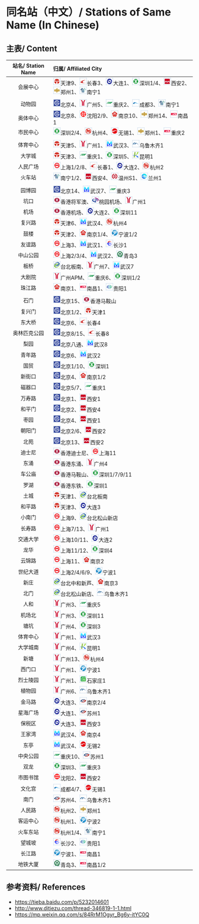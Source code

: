 # 同名站（中文）/ Stations of Same Name (In Chinese)

## 主表/ Content
| 站名/ Station Name | 归属/ Affiliated City |
| :----------------: | :------------------- |
| 会展中心 | <img src="/images/city/tj.gif" width="20" hegiht="20"/>天津9、<img src="/images/city/cc.gif" width="20" hegiht="20"/>长春3、<img src="/images/city/dl.gif" width="20" hegiht="20"/>大连1、<img src="/images/city/sz.gif" width="20" hegiht="20"/>深圳1/4、<img src="/images/city/xa.gif" width="20" hegiht="20"/>西安2、<img src="/images/city/zz.gif" width="20" hegiht="20"/>郑州1、<img src="/images/city/nn.gif" width="20" hegiht="20"/>南宁1 |
| |
| 动物园 | <img src="/images/city/bj.gif" width="20" hegiht="20"/>北京4、<img src="/images/city/gz.gif" width="20" hegiht="20"/>广州5、<img src="/images/city/cq.gif" width="20" hegiht="20"/>重庆2、<img src="/images/city/cd.gif" width="20" hegiht="20"/>成都3、<img src="/images/city/nn.gif" width="20" hegiht="20"/>南宁1 |
| 奥体中心 | <img src="/images/city/bj.gif" width="20" hegiht="20"/>北京8、<img src="/images/city/sy.gif" width="20" hegiht="20"/>沈阳2/9、<img src="/images/city/nj.gif" width="20" hegiht="20"/>南京10、<img src="/images/city/zz.gif" width="20" hegiht="20"/>郑州14、<img src="/images/city/nc.gif" width="20" hegiht="20"/>南昌1 |
| 市民中心 | <img src="/images/city/sz.gif" width="20" hegiht="20"/>深圳2/4、<img src="/images/city/hz.gif" width="20" hegiht="20"/>杭州4、<img src="/images/city/wx.gif" width="20" hegiht="20"/>无锡1、<img src="/images/city/zz.gif" width="20" hegiht="20"/>郑州1、<img src="/images/city/nc.gif" width="20" hegiht="20"/>重庆2 |
| |
| 体育中心 | <img src="/images/city/tj.gif" width="20" hegiht="20"/>天津5、<img src="/images/city/gz.gif" width="20" hegiht="20"/>广州1、<img src="/images/city/wh.gif" width="20" hegiht="20"/>武汉3、<img src="/images/city/wlmq.gif" width="20" hegiht="20"/>乌鲁木齐1 |
| 大学城 | <img src="/images/city/tj.gif" width="20" hegiht="20"/>天津3、<img src="/images/city/cq.gif" width="20" hegiht="20"/>重庆1、<img src="/images/city/sz.gif" width="20" hegiht="20"/>深圳5、<img src="/images/city/km.gif" width="20" hegiht="20"/>昆明1 |
| 人民广场 | <img src="/images/city/sh.gif" width="20" hegiht="20"/>上海1/2/8、<img src="/images/city/cc.gif" width="20" hegiht="20"/>长春1、<img src="/images/city/dl.gif" width="20" hegiht="20"/>大连2、<img src="/images/city/hz.gif" width="20" hegiht="20"/>杭州2 |
| 火车站 | <img src="/images/city/nn.gif" width="20" hegiht="20"/>南宁1/2、<img src="/images/city/xa.gif" width="20" hegiht="20"/>西安4、<img src="/images/city/wz.gif" width="20" hegiht="20"/>温州S1、<img src="/images/city/lz.gif" width="20" hegiht="20"/>兰州1 |
| |
| 园博园 | <img src="/images/city/bj.gif" width="20" hegiht="20"/>北京14、<img src="/images/city/wh.gif" width="20" hegiht="20"/>武汉7、<img src="/images/city/cq.gif" width="20" hegiht="20"/>重庆3 |
| 坑口 | <img src="/images/city/hk.gif" width="20" hegiht="20"/>香港将军澳、<img src="/images/city/ty.gif" width="20" hegiht="20"/>桃园机场、<img src="/images/city/gz.gif" width="20" hegiht="20"/>广州1 |
| 机场 | <img src="/images/city/hk.gif" width="20" hegiht="20"/>香港机场、<img src="/images/city/dl.gif" width="20" hegiht="20"/>大连2、<img src="/images/city/sz.gif" width="20" hegiht="20"/>深圳11|
| 复兴路 | <img src="/images/city/tj.gif" width="20" hegiht="20"/>天津6、<img src="/images/city/wh.gif" width="20" hegiht="20"/>武汉4、<img src="/images/city/hz.gif" width="20" hegiht="20"/>杭州4 |
| 鼓楼 | <img src="/images/city/tj.gif" width="20" hegiht="20"/>天津2、<img src="/images/city/nj.gif" width="20" hegiht="20"/>南京1/4、<img src="/images/city/nb.gif" width="20" hegiht="20"/>宁波1/2 |
| 友谊路 | <img src="/images/city/sh.gif" width="20" hegiht="20"/>上海3、<img src="/images/city/wh.gif" width="20" hegiht="20"/>武汉1、<img src="/images/city/cs.gif" width="20" hegiht="20"/>长沙1 |
| 中山公园 | <img src="/images/city/sh.gif" width="20" hegiht="20"/>上海2/3/4、<img src="/images/city/wh.gif" width="20" hegiht="20"/>武汉2、<img src="/images/city/qd.gif" width="20" hegiht="20"/>青岛3 |
| 板桥 | <img src="/images/city/tp.gif" width="20" hegiht="20"/>台北板南、<img src="/images/city/gz.gif" width="20" hegiht="20"/>广州7、<img src="/images/city/wh.gif" width="20" hegiht="20"/>武汉7 |
| 大剧院 | <img src="/images/city/gz.gif" width="20" hegiht="20"/>广州APM、<img src="/images/city/cq.gif" width="20" hegiht="20"/>重庆6、<img src="/images/city/sz.gif" width="20" hegiht="20"/>深圳1/2 |
| 珠江路 | <img src="/images/city/nj.gif" width="20" hegiht="20"/>南京1、<img src="/images/city/nc.gif" width="20" hegiht="20"/>南昌1、<img src="/images/city/gy.gif" width="20" hegiht="20"/>贵阳1 |
| |
| 石门 | <img src="/images/city/bj.gif" width="20" hegiht="20"/>北京15、<img src="/images/city/hk.gif" width="20" hegiht="20"/>香港马鞍山 |
| 复兴门 | <img src="/images/city/bj.gif" width="20" hegiht="20"/>北京1/2、<img src="/images/city/tj.gif" width="20" hegiht="20"/>天津1 |
| 东大桥 | <img src="/images/city/bj.gif" width="20" hegiht="20"/>北京6、<img src="/images/city/cc.gif" width="20" hegiht="20"/>长春4 |
| 奥林匹克公园 | <img src="/images/city/bj.gif" width="20" hegiht="20"/>北京8/15、<img src="/images/city/cc.gif" width="20" hegiht="20"/>长春8 |
| 梨园 |  <img src="/images/city/bj.gif" width="20" hegiht="20"/>北京八通、<img src="/images/city/wh.gif" width="20" hegiht="20"/>武汉8 |
| 青年路 | <img src="/images/city/bj.gif" width="20" hegiht="20"/>北京6、<img src="/images/city/wh.gif" width="20" hegiht="20"/>武汉2 |
| 国贸 | <img src="/images/city/bj.gif" width="20" hegiht="20"/>北京1/10、<img src="/images/city/sz.gif" width="20" hegiht="20"/>深圳1 |
| 新街口 | <img src="/images/city/bj.gif" width="20" hegiht="20"/>北京4、<img src="/images/city/nj.gif" width="20" hegiht="20"/>南京1/2 |
| 磁器口 | <img src="/images/city/bj.gif" width="20" hegiht="20"/>北京5/7、<img src="/images/city/cq.gif" width="20" hegiht="20"/>重庆1 |
| 万寿路 | <img src="/images/city/bj.gif" width="20" hegiht="20"/>北京1、<img src="/images/city/xa.gif" width="20" hegiht="20"/>西安1 |
| 和平门 | <img src="/images/city/bj.gif" width="20" hegiht="20"/>北京2、<img src="/images/city/xa.gif" width="20" hegiht="20"/>西安4 |
| 枣园 | <img src="/images/city/bj.gif" width="20" hegiht="20"/>北京4、<img src="/images/city/xa.gif" width="20" hegiht="20"/>西安1 |
| 朝阳门 | <img src="/images/city/bj.gif" width="20" hegiht="20"/>北京2/6、<img src="/images/city/xa.gif" width="20" hegiht="20"/>西安2 |
| 北苑 | <img src="/images/city/bj.gif" width="20" hegiht="20"/>北京13、<img src="/images/city/xa.gif" width="20" hegiht="20"/>西安2 |
| 迪士尼 | <img src="/images/city/hk.gif" width="20" hegiht="20"/>香港迪士尼、<img src="/images/city/sh.gif" width="20" hegiht="20"/>上海11 |
| 东涌 | <img src="/images/city/hk.gif" width="20" hegiht="20"/>香港东涌、<img src="/images/city/gz.gif" width="20" hegiht="20"/>广州4 |
| 车公庙 | <img src="/images/city/hk.gif" width="20" hegiht="20"/>香港马鞍山、<img src="/images/city/sz.gif" width="20" hegiht="20"/>深圳1/7/9/11 |
| 罗湖 | <img src="/images/city/hk.gif" width="20" hegiht="20"/>香港东铁、<img src="/images/city/sz.gif" width="20" hegiht="20"/>深圳1 |
| 土城 | <img src="/images/city/tj.gif" width="20" hegiht="20"/>天津1、<img src="/images/city/tp.gif" width="20" hegiht="20"/>台北板南 |
| 和平路 | <img src="/images/city/tj.gif" width="20" hegiht="20"/>天津3、<img src="/images/city/dl.gif" width="20" hegiht="20"/>大连3 |
| 小南门 | <img src="/images/city/sh.gif" width="20" hegiht="20"/>上海9、<img src="/images/city/tp.gif" width="20" hegiht="20"/>台北松山新店 |
| 长寿路 | <img src="/images/city/sh.gif" width="20" hegiht="20"/>上海7/13、<img src="/images/city/gz.gif" width="20" hegiht="20"/>广州1 |
| 交通大学 | <img src="/images/city/sh.gif" width="20" hegiht="20"/>上海10/11、<img src="/images/city/dl.gif" width="20" hegiht="20"/>大连2 |
| 龙华 | <img src="/images/city/sh.gif" width="20" hegiht="20"/>上海11/12、<img src="/images/city/sz.gif" width="20" hegiht="20"/>深圳4 |
| 云锦路 | <img src="/images/city/sh.gif" width="20" hegiht="20"/>上海11、<img src="/images/city/nj.gif" width="20" hegiht="20"/>南京2 |
| 世纪大道 | <img src="/images/city/sh.gif" width="20" hegiht="20"/>上海2/4/6/9、<img src="/images/city/nb.gif" width="20" hegiht="20"/>宁波1 |
| 新庄 | <img src="/images/city/tp.gif" width="20" hegiht="20"/>台北中和新芦、<img src="/images/city/nj.gif" width="20" hegiht="20"/>南京3 |
| 北门 | <img src="/images/city/tp.gif" width="20" hegiht="20"/>台北松山新店、<img src="/images/city/wlmq.gif" width="20" hegiht="20"/>乌鲁木齐1 |
| 人和 | <img src="/images/city/gz.gif" width="20" hegiht="20"/>广州3、<img src="/images/city/cq.gif" width="20" hegiht="20"/>重庆5 |
| 机场北 | <img src="/images/city/gz.gif" width="20" hegiht="20"/>广州3、<img src="/images/city/sz.gif" width="20" hegiht="20"/>深圳11 |
| 塘坑 | <img src="/images/city/gz.gif" width="20" hegiht="20"/>广州4、<img src="/images/city/sz.gif" width="20" hegiht="20"/>深圳3 |
| 体育中心 | <img src="/images/city/gz.gif" width="20" hegiht="20"/>广州1、<img src="/images/city/wh.gif" width="20" hegiht="20"/>武汉3 |
| 大学城南 | <img src="/images/city/gz.gif" width="20" hegiht="20"/>广州4、<img src="/images/city/km.gif" width="20" hegiht="20"/>昆明1 |
| 新塘 | <img src="/images/city/gz.gif" width="20" hegiht="20"/>广州13、<img src="/images/city/hz.gif" width="20" hegiht="20"/>杭州4 |
| 西门口 | <img src="/images/city/gz.gif" width="20" hegiht="20"/>广州1、<img src="/images/city/nb.gif" width="20" hegiht="20"/>宁波1 |
| 烈士陵园 | <img src="/images/city/gz.gif" width="20" hegiht="20"/>广州1、<img src="/images/city/sjz.gif" width="20" hegiht="20"/>石家庄1 |
| 植物园 | <img src="/images/city/gz.gif" width="20" hegiht="20"/>广州6、<img src="/images/city/wlmq.gif" width="20" hegiht="20"/>乌鲁木齐1 |
| 金马路 | <img src="/images/city/dl.gif" width="20" hegiht="20"/>大连3、<img src="/images/city/suz.gif" width="20" hegiht="20"/>南京2/4 |
| 星海广场 | <img src="/images/city/dl.gif" width="20" hegiht="20"/>大连1、<img src="/images/city/suz.gif" width="20" hegiht="20"/>苏州1 |
| 保税区 | <img src="/images/city/dl.gif" width="20" hegiht="20"/>大连3、<img src="/images/city/xa.gif" width="20" hegiht="20"/>西安3 |
| 王家湾 | <img src="/images/city/wh.gif" width="20" hegiht="20"/>武汉4、<img src="/images/city/nj.gif" width="20" hegiht="20"/>南京4 |
| 东亭 | <img src="/images/city/wh.gif" width="20" hegiht="20"/>武汉4、<img src="/images/city/wx.gif" width="20" hegiht="20"/>无锡2 |
| 中央公园 | <img src="/images/city/cq.gif" width="20" hegiht="20"/>重庆10、<img src="/images/city/suz.gif" width="20" hegiht="20"/>苏州1 |
| 双龙 | <img src="/images/city/sz.gif" width="20" hegiht="20"/>深圳3、<img src="/images/city/cq.gif" width="20" hegiht="20"/>重庆3 |
| 市图书馆 | <img src="/images/city/sy.gif" width="20" hegiht="20"/>沈阳2、<img src="/images/city/xa.gif" width="20" hegiht="20"/>西安2 |
| 文化宫 | <img src="/images/city/cd.gif" width="20" hegiht="20"/>成都4/7、<img src="/images/city/wx.gif" width="20" hegiht="20"/>无锡1 |
| 南门 | <img src="/images/city/suz.gif" width="20" hegiht="20"/>苏州4、<img src="/images/city/wlmq.gif" width="20" hegiht="20"/>乌鲁木齐1 |
| 人民路 | <img src="/images/city/hz.gif" width="20" hegiht="20"/>杭州2、<img src="/images/city/zz.gif" width="20" hegiht="20"/>郑州1 |
| 客运中心 | <img src="/images/city/hz.gif" width="20" hegiht="20"/>杭州1、<img src="/images/city/nb.gif" width="20" hegiht="20"/>宁波2 |
| 火车东站 | <img src="/images/city/hz.gif" width="20" hegiht="20"/>杭州1/4、<img src="/images/city/nn.gif" width="20" hegiht="20"/>南宁1 |
| 望城坡 | <img src="/images/city/cs.gif" width="20" hegiht="20"/>长沙2、<img src="/images/city/gy.gif" width="20" hegiht="20"/>贵阳1 |
| 长江路 | <img src="/images/city/nb.gif" width="20" hegiht="20"/>宁波1、<img src="/images/city/nc.gif" width="20" hegiht="20"/>南昌1 |
| 地铁大厦 | <img src="/images/city/qd.gif" width="20" hegiht="20"/>青岛3、<img src="/images/city/nc.gif" width="20" hegiht="20"/>南昌1/2 |

## 参考资料/ References
- https://tieba.baidu.com/p/5232014601
- http://www.ditiezu.com/thread-346819-1-1.html
- https://mp.weixin.qq.com/s/84RrM1Ogyr_Bg6y-itYC0Q
